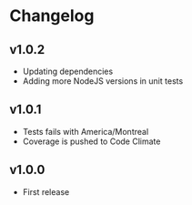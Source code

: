 # Changelog

## v1.0.2

* Updating dependencies
* Adding more NodeJS versions in unit tests

## v1.0.1

* Tests fails with America/Montreal
* Coverage is pushed to Code Climate

## v1.0.0

* First release
